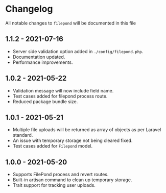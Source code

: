 # Changelog

All notable changes to `filepond` will be documented in this file

## 1.1.2 - 2021-07-16

- Server side validation option added in `./config/filepond.php`.
- Documentation updated.
- Performance improvements.

## 1.0.2 - 2021-05-22

- Validation message will now include field name.
- Test cases added for filepond process route.
- Reduced package bundle size.

## 1.0.1 - 2021-05-21

- Multiple file uploads will be returned as array of objects as per Laravel standard.
- An issue with temporary storage not being cleared fixed.
- Test cases added for `Filepond` model.

## 1.0.0 - 2021-05-20

- Supports FilePond process and revert routes.
- Built-in artisan command to clean up temporary storage.
- Trait support for tracking user uploads.

